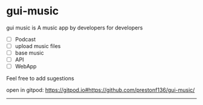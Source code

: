 # gui-music
gui music is A music app by developers for developers

- [ ] Podcast
- [ ] upload music files
- [ ] base music
- [ ] API
- [ ] WebApp

Feel free to add sugestions

open in gitpod: https://gitpod.io#https://github.com/prestonf136/gui-music/

----------------------------------------------------------------------------------------------------------------------------------
